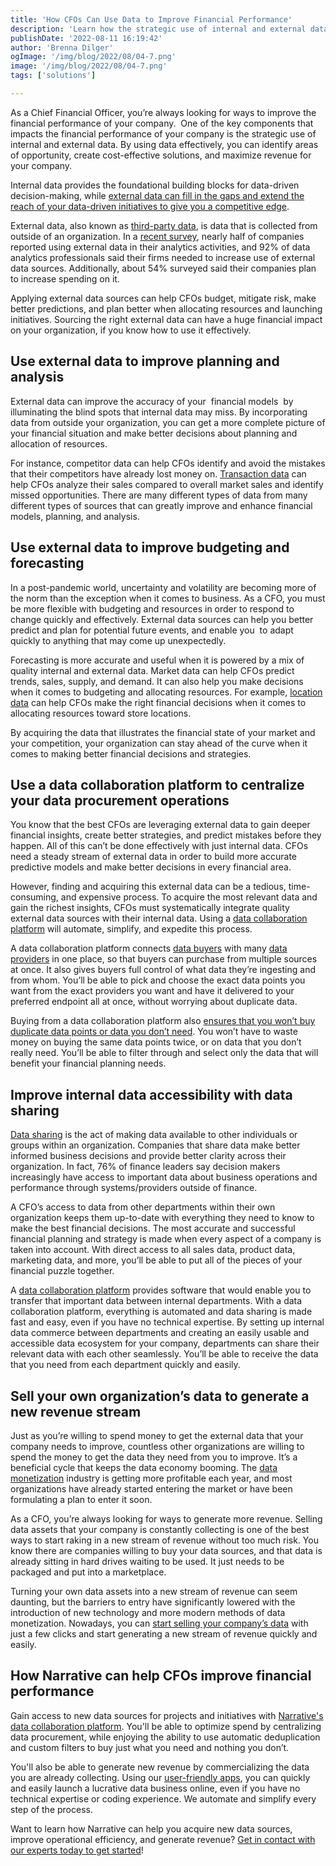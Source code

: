 ```yaml
---
title: 'How CFOs Can Use Data to Improve Financial Performance'
description: 'Learn how the strategic use of internal and external data can improve the financial performance of your company. '
publishDate: '2022-08-11 16:19:42'
author: 'Brenna Dilger'
ogImage: '/img/blog/2022/08/04-7.png'
image: '/img/blog/2022/08/04-7.png'
tags: ['solutions']

---
```

As a Chief Financial Officer, you’re always looking for ways to improve the financial performance of your company.  One of the key components that impacts the financial performance of your company is the strategic use of internal and external data. By using data effectively, you can identify areas of opportunity, create cost-effective solutions, and maximize revenue for your company.

Internal data provides the foundational building blocks for data-driven decision-making, while [external data can fill in the gaps and extend the reach of your data-driven initiatives to give you a competitive edge](/blog/gain-a-competitive-edge-with-a-new-data-enrichment-strategy). 

External data, also known as [third-party data](/blog/first-party-second-party-third-party-data), is data that is collected from outside of an organization. In a [recent survey](https://www2.deloitte.com/us/en/insights/focus/signals-for-strategists/smart-analytics-with-external-data.html), nearly half of companies reported using external data in their analytics activities, and 92% of data analytics professionals said their firms needed to increase use of external data sources. Additionally, about 54% surveyed said their companies plan to increase spending on it.

Applying external data sources can help CFOs budget, mitigate risk, make better predictions, and plan better when allocating resources and launching initiatives. Sourcing the right external data can have a huge financial impact on your organization, if you know how to use it effectively.

Use external data to improve planning and analysis
--------------------------------------------------

External data can improve the accuracy of your  financial models  by illuminating the blind spots that internal data may miss. By incorporating data from outside your organization, you can get a more complete picture of your financial situation and make better decisions about planning and allocation of resources.

For instance, competitor data can help CFOs identify and avoid the mistakes that their competitors have already lost money on. [Transaction data](https://www.narrative.io/data-types/purchase-transaction-data) can help CFOs analyze their sales compared to overall market sales and identify missed opportunities. There are many different types of data from many different types of sources that can greatly improve and enhance financial models, planning, and analysis. 

Use external data to improve budgeting and forecasting 
-------------------------------------------------------

In a post-pandemic world, uncertainty and volatility are becoming more of the norm than the exception when it comes to business. As a CFO, you must be more flexible with budgeting and resources in order to respond to change quickly and effectively. External data sources can help you better predict and plan for potential future events, and enable you  to adapt quickly to anything that may come up unexpectedly. 

Forecasting is more accurate and useful when it is powered by a mix of quality internal and external data. Market data can help CFOs predict trends, sales, supply, and demand. It can also help you make decisions when it comes to budgeting and allocating resources. For example, [location data](/blog/the-complete-guide-to-location-data) can help CFOs make the right financial decisions when it comes to allocating resources toward store locations. 

By acquiring the data that illustrates the financial state of your market and your competition, your organization can stay ahead of the curve when it comes to making better financial decisions and strategies. 

Use a data collaboration platform to centralize your data procurement operations 
---------------------------------------------------------------------------------

You know that the best CFOs are leveraging external data to gain deeper financial insights, create better strategies, and predict mistakes before they happen. All of this can’t be done effectively with just internal data. CFOs need a steady stream of external data in order to build more accurate predictive models and make better decisions in every financial area. 

However, finding and acquiring this external data can be a tedious, time-consuming, and expensive process. To acquire the most relevant data and gain the richest insights, CFOs must systematically integrate quality external data sources with their internal data. Using a [data collaboration platform](https://www.narrative.io/) will automate, simplify, and expedite this process. 

A data collaboration platform connects [data buyers](https://www.narrative.io/acquire) with many [data providers](https://www.narrative.io/distribute) in one place, so that buyers can purchase from multiple sources at once. It also gives buyers full control of what data they’re ingesting and from whom. You’ll be able to pick and choose the exact data points you want from the exact providers you want and have it delivered to your preferred endpoint all at once, without worrying about duplicate data.

Buying from a data collaboration platform also [ensures that you won’t buy duplicate data points or data you don’t need](https://www.narrative.io/customers/global-food-beverage-company). You won’t have to waste money on buying the same data points twice, or on data that you don’t really need. You’ll be able to filter through and select only the data that will benefit your financial planning needs. 

Improve internal data accessibility with data sharing 
------------------------------------------------------

[Data sharing](/blog/what-is-data-sharing) is the act of making data available to other individuals or groups within an organization. Companies that share data make better informed business decisions and provide better clarity across their organization. In fact, 76% of finance leaders say decision makers increasingly have access to important data about business operations and performance through systems/providers outside of finance. 

A CFO’s access to data from other departments within their own organization keeps them up-to-date with everything they need to know to make the best financial decisions. The most accurate and successful financial planning and strategy is made when every aspect of a company is taken into account. With direct access to all sales data, product data, marketing data, and more, you’ll be able to put all of the pieces of your financial puzzle together.  

A [data collaboration platform](/faq/what-is-data-collaboration) provides software that would enable you to transfer that important data between internal departments. With a data collaboration platform, everything is automated and data sharing is made fast and easy, even if you have no technical expertise. By setting up internal data commerce between departments and creating an easily usable and accessible data ecosystem for your company, departments can share their relevant data with each other seamlessly. You’ll be able to receive the data that you need from each department quickly and easily. 

Sell your own organization’s data to generate a new revenue stream
------------------------------------------------------------------

Just as you’re willing to spend money to get the external data that your company needs to improve, countless other organizations are willing to spend the money to get the data they need from you to improve. It’s a beneficial cycle that keeps the data economy booming. The [data monetization](https://www.narrative.io/distribute) industry is getting more profitable each year, and most organizations have already started entering the market or have been formulating a plan to enter it soon. 

As a CFO, you’re always looking for ways to generate more revenue. Selling data assets that your company is constantly collecting is one of the best ways to start raking in a new stream of revenue without too much risk. You know there are companies willing to buy your data sources, and that data is already sitting in hard drives waiting to be used. It just needs to be packaged and put into a marketplace.

Turning your own data assets into a new stream of revenue can seem daunting, but the barriers to entry have significantly lowered with the introduction of new technology and more modern methods of data monetization. Nowadays, you can [start selling your company’s data](/blog/how-to-start-selling-your-data) with just a few clicks and start generating a new stream of revenue quickly and easily. 

How Narrative can help CFOs improve financial performance 
----------------------------------------------------------

Gain access to new data sources for projects and initiatives with [Narrative's data collaboration platform](/faq/what-is-data-collaboration). You'll be able to optimize spend by centralizing data procurement, while enjoying the ability to use automatic deduplication and custom filters to buy just what you need and nothing you don’t.

You'll also be able to generate new revenue by commercializing the data you are already collecting. Using our [user-friendly apps](https://www.narrative.io/data-shops), you can quickly and easily launch a lucrative data business online, even if you have no technical expertise or coding experience. We automate and simplify every step of the process. 

Want to learn how Narrative can help you acquire new data sources, improve operational efficiency, and generate revenue? [Get in contact with our experts today to get started](/contact)!
